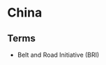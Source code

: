 # China

<!--
CHINA RENMINBI (CNY)

Grown up 15x last 30 years
-->

## Terms

- Belt and Road Initiative (BRI)
